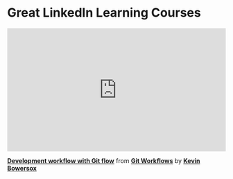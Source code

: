 <h1>Great LinkedIn Learning Courses</h1>

<div style="position:relative;height:0;padding-bottom:56.25%"><iframe width="640" height="360" src="https://www.linkedin.com/learning/embed/git-workflows/development-workflow-with-git-flow?autoplay=false&claim=AQH4C-G4Tgir4gAAAYJDBgawiNWFfTR0NItYa8wg_YNDKFhfovVuRX_DgzJmhwMPwh1-07jzVQEK90IQCHLdRabAX9LDJs8v-NO6WTaorsVr1bdEySa2VqqGi_83A5E2tlgPaQXSO-TZOT3cfwp-xZrYb1zVy-xLXH51PIVSVZ-mdCQz9rOXT27Tshf4u_wjcx9DfQR_tR32koQUZ9i73Qub5vfBqi1sdnWIqibtBVDin0Y-UzUclI1XYf_kLyRABH729ndOYD1k-M4u13f3KQn3j5Vzy-SdiJ1EYFLTSvjXvmn0ce-FKBRU5JwXe_ByC5s_eaUT-D68AvyDaq16Fm-apJw5Z1rDqOSc-rNVap4F_cTt9t561CdvKNmghmokHY3vs3toBgCfVyHHcFCQ5weB697zs6AagcXJR4w4xmMIyp6RNsB3IiHEm04qLKqt4xWRgQsQvCxhgzhMHBQQkhnTRGqRtusUXLz_Q51rCYMbNsrCvBMxcWY-CoU3ppAkdcWS0YSc4-LYJXYNPMcoI8D3ZuiX8J0MyZlWhk2Pb26PFNFdyUp8MLZOfxm7FXYVggnSTUFgVPVrZM6s9qNj6E9OJCjModshl4K4KckK2qbqWN1yuNeVlT9B_Vrhzl5_E-Jpa3amjuwJ02dyfMbWKdjYKKK174uM9dcDgq0rq_NNJdrDYZjcIVjJ9sA826SYojA_z2r9ahRejd6odH0Qag9Dxtl2h3hI4SOQuc1dJOKaG7l_2nyjNtd5I38d4m_dSyeVV8igKVIAXmxCrNdEzXdIhLpCOFdDrvNZgVFSKOIi4OPiGNHqeEGTAijEKFvL6xTBYDV5KHZr6DiyQTguE8AAyP1Y8qVLuqHuByiCEIMs2Fvng-yj1w9di5DB8N__1UKnFfFUgAGCTxWQr4V_50mXjUNw8tttjcvjbtf8LthUIzEW2kT_tMmh5Sm4aU2nRl3X2Kq-a3-SrsAEzR_UQMC1irQZkTxXSixqbl5EdjSvcJZZ3oXh5rn2D2PMqmeQ25GLbcNXRLgbGACbXWoUbEhcYsQAqPSpZkj0vUKYLxHjLbmjdzsyP54Y3hPOlcSw4MOjtVfAYQVNJN8oLo9NwvoB8LW-jfjM3zZwtsL-J2UoqsKuEBZmiwMlCckOlNuR4wTjFQljDF6iSrQxLeyblUvjuZPRFI7_re9yA-9SUOffeMIbpgDK&lipi=urn%3Ali%3Apage%3Ad_learning_content%3BWUB7Xy7vQey3%2B0oYtq52rw%3D%3D&licu" mozallowfullscreen="true" webkitallowfullscreen="true" allowfullscreen="true" frameborder="0" style="position:absolute;width:100%;height:100%;left:0"></iframe></div><p><strong><a href="https://www.linkedin.com/learning/git-workflows/development-workflow-with-git-flow?trk=embed_lil">Development workflow with Git flow</a></strong> from <strong><a href="https://www.linkedin.com/learning/git-workflows?trk=embed_lil">Git Workflows</a></strong> by <strong><a href="https://www.linkedin.com/learning/instructors/kevin-bowersox?trk=embed_lil">Kevin Bowersox</a></strong></p>